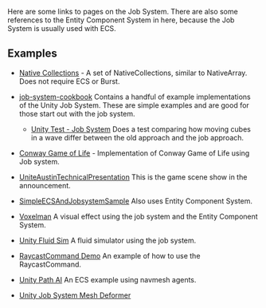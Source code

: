 Here are some links to pages on the Job System.  There are also some references to the Entity Component System in here, because the Job System is usually used with ECS.

## Examples

* [Native Collections](https://github.com/jacksondunstan/NativeCollections) - A set of NativeCollections, similar to NativeArray.  Does not require ECS or Burst.

* [job-system-cookbook](https://github.com/stella3d/job-system-cookbook)
  Contains a handful of example implementations of the Unity Job System.  These are simple examples and are good for those start out with the job system.
  
  * [Unity Test - Job System](https://github.com/douduck08/UnityTest-JobSystem)
  Does a test comparing how moving cubes in a wave differ between the old approach and the job approach.
  
* [Conway Game of Life](https://github.com/Endarren/Conway-Game-of-Life-NP) - Implementation of Conway Game of Life using Job system.
  
* [UniteAustinTechnicalPresentation](https://github.com/Unity-Technologies/UniteAustinTechnicalPresentation)
This is the game scene show in the announcement.

* [SimpleECSAndJobsystemSample](https://github.com/yasuohasegawa/SimpleECSAndJobsystemSample)
Also uses Entity Component System.

* [Voxelman](https://github.com/keijiro/Voxelman)
A visual effect using the job system and the Entity Component System.

* [Unity Fluid Sim](https://github.com/RoryDungan/unity-fluid-sim)
A fluid simulator using the job system.

* [RaycastCommand Demo](https://github.com/Endarren/Unity_RaycastCommand_Demo)
An example of how to use the RaycastCommand.

* [Unity Path AI](https://github.com/anueves1/Unity-Path-AI)
An ECS example using navmesh agents.

* [Unity Job System Mesh Deformer](https://github.com/aquarterofpixel/unity-job-system-mesh-deformer)
